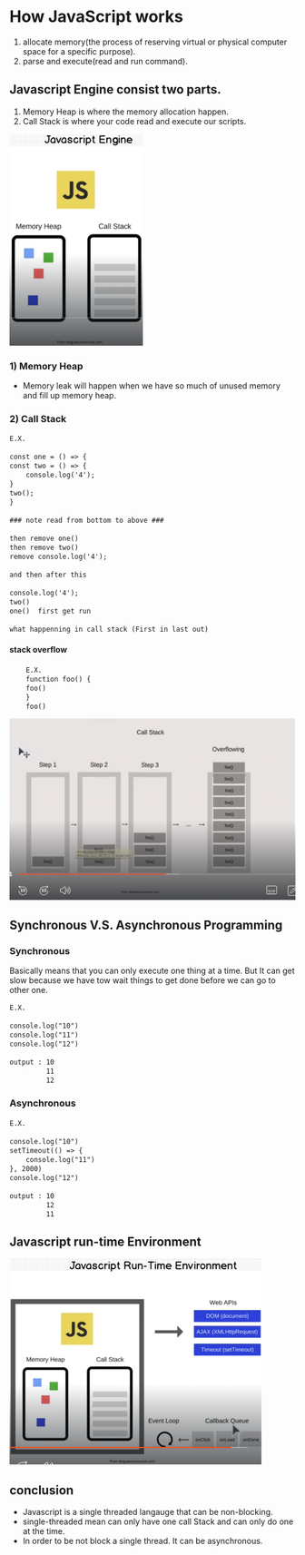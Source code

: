 # How JavaScript works
1) allocate memory(the process of reserving virtual or physical computer space for a specific purpose).
2) parse and execute(read and run command).
## Javascript Engine consist two parts.
1) Memory Heap is where the memory allocation happen.
2) Call Stack is where your code read and execute our scripts.

![alt text](<Screenshot (65).png>)

### 1) Memory Heap
- Memory leak will happen when we have so much of unused memory and fill up memory heap.
### 2) Call Stack

    E.X.

    const one = () => {
    const two = () => {
        console.log('4');
    }
    two();
    }

    ### note read from bottom to above ###

    then remove one()
    then remove two()
    remove console.log('4');

    and then after this

    console.log('4');
    two()
    one()  first get run

    what happenning in call stack (First in last out)

#### stack overflow
    
        E.X.
        function foo() {
        foo()
        }
        foo()
![alt text](<Screenshot (66).png>)


## Synchronous  V.S. Asynchronous Programming
### Synchronous 
Basically means that you can only execute one thing at a time. But It can get slow because we have tow wait things to get done before we can go to other one.

    E.X.

    console.log("10")
    console.log("11")
    console.log("12")

    output : 10
             11
             12
### Asynchronous

    E.X.

    console.log("10")
    setTimeout(() => {
        console.log("11")
    }, 2000)
    console.log("12")

    output : 10
             12
             11
## Javascript run-time Environment
![alt text](<Screenshot (67).png>)
## conclusion
- Javascript is a single threaded langauge that can be non-blocking.
- single-threaded mean can only have one call Stack and can only do one at the time.
- In order to be not block a single thread. It can be asynchronous.
